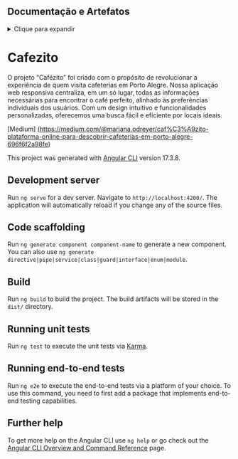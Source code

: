 ## Documentação e Artefatos
<details>
<summary>Clique para expandir</summary>
  
## [Elevator Pitch](elevator_pitch.md)

## [Canva MVP](canva-mvp.md)

## [Planejamento da Release](planning_release.md)

## [Testes e Validações](validation_tests.md)

## [POSTMORTEM](POSTMORTEM.md)

</details>


# Cafezito

O projeto “Cafézito” foi criado com o propósito de revolucionar a experiência de quem visita cafeterias em Porto Alegre. Nossa aplicação web responsiva centraliza, em um só lugar, todas as informações necessárias para encontrar o café perfeito, alinhado às preferências individuais dos usuários. Com um design intuitivo e funcionalidades personalizadas, oferecemos uma busca fácil e eficiente por locais ideais.

[Medium] (https://medium.com/@mariana.odreyer/caf%C3%A9zito-plataforma-online-para-descobrir-cafeterias-em-porto-alegre-696f6f2a98fe)

This project was generated with [Angular CLI](https://github.com/angular/angular-cli) version 17.3.8.

## Development server

Run `ng serve` for a dev server. Navigate to `http://localhost:4200/`. The application will automatically reload if you change any of the source files.

## Code scaffolding

Run `ng generate component component-name` to generate a new component. You can also use `ng generate directive|pipe|service|class|guard|interface|enum|module`.

## Build

Run `ng build` to build the project. The build artifacts will be stored in the `dist/` directory.

## Running unit tests

Run `ng test` to execute the unit tests via [Karma](https://karma-runner.github.io).

## Running end-to-end tests

Run `ng e2e` to execute the end-to-end tests via a platform of your choice. To use this command, you need to first add a package that implements end-to-end testing capabilities.

## Further help

To get more help on the Angular CLI use `ng help` or go check out the [Angular CLI Overview and Command Reference](https://angular.io/cli) page.
